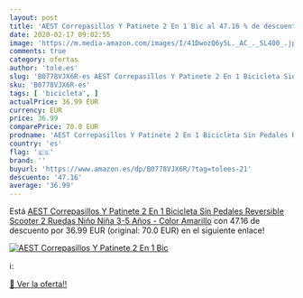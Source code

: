 ```yaml
---
layout: post
title: 'AEST Correpasillos Y Patinete 2 En 1 Bic al 47.16 % de descuento'
date: 2020-02-17 09:02:55
image: 'https://m.media-amazon.com/images/I/41DwozQ6y5L._AC_._SL400_.jpg'
comments: true
category: ofertas
author: 'tole.es'
slug: 'B0778VJX6R-es AEST Correpasillos Y Patinete 2 En 1 Bicicleta Sin Pedales...'
sku: 'B0778VJX6R-es'
tags: [ 'bicicleta', ]
actualPrice: 36.99 EUR
currency: EUR
price: 36.99
comparePrice: 70.0 EUR
prodname: 'AEST Correpasillos Y Patinete 2 En 1 Bicicleta Sin Pedales Reversible Scooter 2 Ruedas Niño Niña 3-5 Años - Color Amarillo'
country: 'es'
flag: '🇪🇸'
brand: ''
buyurl: 'https://www.amazon.es/dp/B0778VJX6R/?tag=tolees-21'
descuento: '47.16'
average: '36.99'
---
```


Está [AEST Correpasillos Y Patinete 2 En 1 Bicicleta Sin Pedales Reversible Scooter 2 Ruedas Niño Niña 3-5 Años - Color Amarillo](https://www.amazon.es/dp/B0778VJX6R/?tag=tolees-21) con 47.16 de descuento por 36.99 EUR (original: 70.0 EUR) en el siguiente enlace!

[![AEST Correpasillos Y Patinete 2 En 1 Bic](https://m.media-amazon.com/images/I/41DwozQ6y5L._AC_._SL400_.jpg)](https://www.amazon.es/dp/B0778VJX6R/?tag=tolees-21)

ℹ️:


[🛒 Ver la oferta!!](https://www.amazon.es/dp/B0778VJX6R/?tag=tolees-21)
